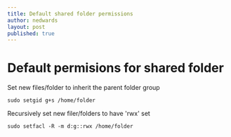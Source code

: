 ```yaml
---
title: Default shared folder permissions
author: nedwards
layout: post
published: true
---
```



# Default permisions for shared folder

Set new files/folder to inherit the parent folder group

	sudo setgid g+s /home/folder

Recursively set new filer/folders to have 'rwx' set
	
	sudo setfacl -R -m d:g::rwx /home/folder

